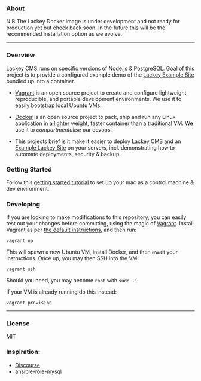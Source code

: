 ### About

N.B The Lackey Docker image is under development and not ready for production yet but check back soon. In the future this will be the recommended installation option as we evolve.

***

### Overview

[Lackey CMS](https://lackey.io) runs on specific versions of Node.js & PostgreSQL. Goal of this project is to provide a  configured example demo of the [Lackey Example Site](https://github.com/getlackey/lackey-cms-site) bundled up into a container.

- [Vagrant](https://vagrantup.com/) is an open source project to create and configure lightweight, reproducible, and portable development environments. We use it to easily bootstrap local Ubuntu VMs.

- [Docker](https://docker.com/) is an open source project to pack, ship and run any Linux application in a lighter weight, faster container than a traditional VM. We use it to *compartmentalise* our devops.

- This projects brief is it make it easier to deploy [Lackey CMS](https://github.com/getlackey/lackey-cms) and an [Example Lackey Site](https://github.com/getlackey/lackey-cms-site) on your servers, incl. demonstrating how to automate deployments, security & backup. 


### Getting Started

Follow this [getting started tutorial](/docs/getting-started.md) to set up your mac as a control machine & dev environment.

### Developing 

If you are looking to make modifications to this repository, you can easily test
out your changes before committing, using the magic of
[Vagrant](http://vagrantup.com).  Install Vagrant as per [the default
instructions](http://docs.vagrantup.com/v2/installation/index.html), and
then run:

    vagrant up

This will spawn a new Ubuntu VM, install Docker, and then await your
instructions. Once up, you may then SSH into the VM:

    vagrant ssh
    
Should you need, you may become `root` with `sudo -i`

If your VM is already running do this instead:

    vagrant provision


***

### License

MIT

### Inspiration:

- [Discourse](http://www.discourse.org/)
- [ansible-role-mysql](https://github.com/geerlingguy/ansible-role-mysql)

